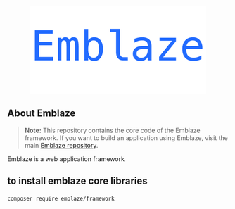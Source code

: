 <p align="center"><a href="https://laravel.com" target="_blank"><img src="https://raw.githubusercontent.com/reymarkdivino/website/gh-pages/img/emblaze.png" width="400"></a></p>

## About Emblaze

> **Note:** This repository contains the core code of the Emblaze framework. If you want to build an application using Emblaze, visit the main [Emblaze repository](https://github.com/emblaze-framework/emblaze).

Emblaze is a web application framework

## to install emblaze core libraries

`composer require emblaze/framework`
